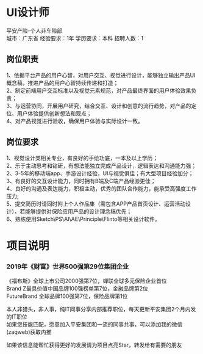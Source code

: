 # UI设计师
平安产险-个人非车险部  
城市：广东省 经验要求：1年 学历要求：本科  招聘人数：1

## 岗位职责
1、依据平台产品的用户心智，对用户交互、视觉进行设计，能够独立输出产品UI概念稿，推进产品的用户心智持续传递和打造；   
2、制定前端用户交互标准以及视觉元素规范，对产品最终界面的用户体验效果负责；   
3、与运营协同，开展用户研究，结合交互、设计和创意的流行趋势，对产品的定位、用户体验提供创新想法和观点；   
4、对产品视觉进行验收，确保用户体验与实际设计一致。

## 岗位要求
1、视觉设计类相关专业，有良好的手绘功底，一本及以上学历；   
2、乐于主动思考和钻研，有想法能独立完成产品设计，逻辑表达和沟通能力强；   
2、3-5年的移动端app、手游设计经验，UI与视觉俱佳；有大型项目经验加分；   
3、有良好的交互设计能力，同时拥有B端及C端产品经验更佳；   
4、良好的沟通及表达能力，积极主动，优秀的团队合作能力，能承受高强度工作压力;   
5、提交简历时请同时附上个人作品集（需包含APP产品首页设计、运营活动设计），若能够提供对保险应用产品的设计理念稿优先；   
6、熟练使用Sketch\PS\AI\AE\Principle\Flinto等相关设计软件。

# 项目说明

### 2019年《财富》世界500强第29位集团企业
《福布斯》全球上市公司2000强第7位，蝉联全球多元保险企业首位  
Brand Z最具价值中国品牌100强榜单第7位，金融品牌第2位  
FutureBrand 全球品牌100强第7位，保险品牌第1位

本人非猎头，非人事，纯IT同事分享内部推荐职位，每天更新平安集团2个月内发的IT职位  
如果您技能匹配，愿意加入平安集团和一流的同事共事，可以添加我的微信(zaqweb)获取内推 

如果该信息能帮忙获得更好的发展请为项目点亮Star，转发给有需要的朋友




